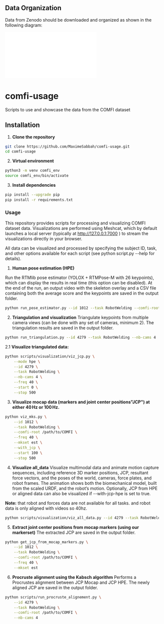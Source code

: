 ## Data Organization

Data from Zenodo should be downloaded and organized as shown in the following diagram:

![COMFI Organization](images/comfi_organisation.pdf)

# comfi-usage
Scripts to use and showcase the data from the COMFI dataset

## Installation

1. **Clone the repository**

```bash
git clone https://github.com/MaximeSabbah/comfi-usage.git
cd comfi-usage
```
2. **Virtual environment**
```bash
python3 -m venv comfi_env
source comfi_env/bin/activate
```

3. **Install dependencies**
```bash
pip install --upgrade pip
pip install -r requirements.txt
```
### Usage
This repository provides scripts for processing and visualizing COMFI dataset data. Visualizations are performed using Meshcat, which by default launches a local server (typically at http://127.0.0.1:7000
) to stream the visualizations directly in your browser.

All data can be visualized and processed by specifying the subject ID, task, and other options available for each script (see python script.py --help for details).

1. **Human pose estimation (HPE)**

Run the RTMlib pose estimator (YOLOX + RTMPose-M with 26 keypoints), which can display the results in real time (this option can be disabled). At the end of the run, an output video with the skeleton overlay and a CSV file containing both the average score and the keypoints are saved in the output folder.

```bash
python run_pose_estimator.py --id 1012 --task RobotWelding --comfi-root /path/to/COMFI
```
2. **Triangulation and visualization**
Triangulate keypoints from multiple camera views (can be done with any set of cameras, minimum 2). The triangulation results are saved in the output folder.
```bash
python run_triangulation.py --id 4279 --task RobotWelding --nb-cams 4
```
2.1 **Visualize triangulated data:**
```bash
python scripts/visualization/viz_jcp.py \
    --mode hpe \
    --id 4279 \
    --task RobotWelding \
    --nb-cams 4 \
    --freq 40 \
    --start 0 \
    --stop 500
```
3. **Visualize mocap data (markers and joint center positions"JCP") at either 40 Hz or 100 Hz.**
```bash
python viz_mks.py \
    --id 1012 \
    --task RobotWelding \
    --comfi-root /path/to/COMFI \
    --freq 40 \
    --mkset est \
    --with_jcp \
    --start 100 \
    --stop 500
```
4. **Visualize all_data**
Visualize multimodal data and animate motion capture sequences, including reference 3D marker positions, JCP, resultant force vectors, and the poses of the world, cameras, force plates, and robot frames. The animation shows both the biomechanical model, built from the scaled URDF, and the robot’s motion. Optionally, JCP from HPE or aligned data can also be visualized if --with-jcp-hpe is set to true.

**Note:** that robot and forces data are not available for all tasks. and robot data is only aligned with videos so 40hz. 
```bash
python scripts/visualization/viz_all_data.py --id 4279 --task RobotWelding --comfi-root /home/kchalabi/Documents/THESE/dataset/comfi --freq 40 --start 100 --with-jcp-hpe --jcp-hpe-mode aligned

```
5. **Extract joint center positions from mocap markers (using our markerset)**
The extracted JCP are saved in the output folder.
```bash
python get_jcp_from_mocap_markers.py \
    --id 1012 \
    --task RobotWelding \
    --comfi-root /path/to/COMFI \
    --freq 40 \
    --mkset est

```
6. **Procruste alignment using the Kabsch algorithm**
Performs a Procrustes alignment between JCP Mocap and JCP HPE. The newly aligned JCP are saved in the output folder.
```bash
python scripts/run_procruste_alignement.py \
    --id 4279 \
    --task RobotWelding \
    --comfi-root /path/to/COMFI \
    --nb-cams 4
```

